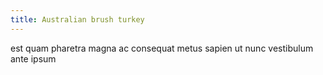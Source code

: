 ```yaml
---
title: Australian brush turkey
---
```


est quam pharetra magna ac consequat metus sapien ut nunc vestibulum ante ipsum

